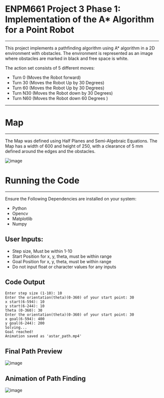 # ENPM661 Project 3 Phase 1: Implementation of the A* Algorithm for a Point Robot
---

This project implements a pathfinding algorithm using A* algorithm in a 2D environment with obstacles. The environment is represented as an image where obstacles are marked in black and free space is white.

The action set consists of 5 different moves:
- Turn 0 (Moves the Robot forward)
- Turn 30 (Moves the Robot Up by 30 Degrees)
- Turn 60 (Moves the Robot Up by 30 Degrees)
- Turn N30 (Moves the Robot down by 30 Degrees)
- Turn N60 (Moves the Robot down 60 Degrees )

---
# Map 
---
The Map was defined using Half Planes and Semi-Algebraic Equations. The Map has a width of 600 and height of 250, with a clearance of 5 mm defined around the edges and the obstacles. 

![image](https://github.com/user-attachments/assets/a7f9061d-6b6a-4a61-bdf3-cb459f39c1d7)

# Running the Code
---
Ensure the Following Dependencies are installed on your system:
- Python 
- Opencv
- Matplotlib
- Numpy

## User Inputs:
- Step size, Must be within 1-10
- Start Position for x, y, theta, must be within range
- Goal Position for x, y, theta, must be within range
- Do not input float or character values for any inputs

## Code Output

```
Enter step size (1-10): 10
Enter the orientation(theta)(0-360) of your start point: 30
x start(6-594): 10
y start(6-244): 10
theta (0-360): 30
Enter the orientation(theta)(0-360) of your start point: 30
x goal(6-594): 400
y goal(6-244): 200
Solving...
Goal reached!
Animation saved as 'astar_path.mp4'
```
## Final Path Preview
![image](https://github.com/user-attachments/assets/ba04b0fa-1056-4247-8cf7-e580f2c835da)

## Animation of Path Finding

![image](https://github.com/user-attachments/assets/2c1449ce-5c25-4c33-ace1-319a24bcf316)

